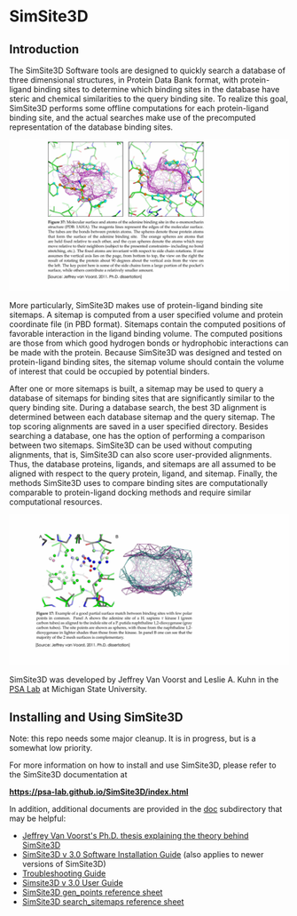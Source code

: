 # SimSite3D

## Introduction

The SimSite3D Software tools are designed to quickly search a database of three dimensional structures, in Protein Data Bank format, with protein-ligand binding sites to determine which binding sites in the database have steric and chemical similarities to the query binding site. To realize this goal, SimSite3D performs some offline computations for each protein-ligand binding site, and the actual searches make use of the precomputed representation of the database binding sites.

![](doc/figure_37.jpg)

More particularly, SimSite3D makes use of protein-ligand binding site sitemaps. A sitemap is computed from a user specified volume and protein coordinate file (in PBD format). Sitemaps contain the computed positions of favorable interaction in the ligand binding volume. The computed positions are those from which good hydrogen bonds or hydrophobic interactions can be made with the protein. Because SimSite3D was designed and tested on protein-ligand binding sites, the sitemap volume should contain the volume of interest that could be occupied by potential binders.

After one or more sitemaps is built, a sitemap may be used to query a database of sitemaps for binding sites that are significantly similar to the query binding site. During a database search, the best 3D alignment is determined between each database sitemap and the query sitemap. The top scoring alignments are saved in a user specified directory. Besides searching a database, one has the option of performing a comparison between two sitemaps.
SimSite3D can be used without computing alignments, that is, SimSite3D can also score user-provided alignments. Thus, the database proteins, ligands, and sitemaps are all assumed to be aligned with respect to the query protein, ligand, and sitemap. Finally, the methods SimSite3D uses to compare binding sites are computationally comparable to protein-ligand docking methods and require similar computational resources.


![](doc/figure_17.jpg)


SimSite3D was developed by Jeffrey Van Voorst and Leslie A. Kuhn in the [PSA Lab](http://www.kuhnlab.bmb.msu.edu) at Michigan State University.



## Installing and Using SimSite3D

Note: this repo needs some major cleanup.  It is in progress, but is a somewhat low priority.


For more information on how to install and use SimSite3D, please refer to the 
SimSite3D documentation at

**https://psa-lab.github.io/SimSite3D/index.html**

In addition, additional documents are provided in the [doc](./doc) subdirectory that may be helpful:

- [Jeffrey Van Voorst's Ph.D. thesis explaining the theory behind SimSite3D](doc/Jeff_VanVoorst_MSU_PhD_dissertation_SimSite3D.pdf)
- [SimSite3D v 3.0 Software Installation Guide](./doc/SimSite3D_Install_Guide.pdf) (also applies to newer versions of SimSite3D)
- [Troubleshooting Guide](troubleshooting.md)
- [Simsite3D v 3.0 User Guide](./doc/SimSite3D_User_Guide.pdf)
- [SimSite3D gen_points reference sheet](./doc/SimSite3D-gen_points-ref-sheet.pdf)
- [SimSite3D search_sitemaps reference sheet](./doc/SimSite3D-search_sitemaps-ref-sheet.pdf)




